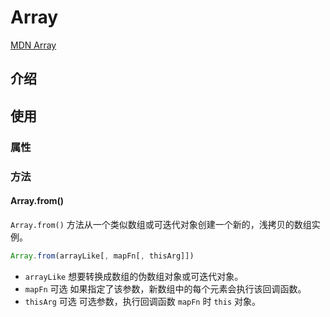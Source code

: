 <!--
 * @Author: tangdaoyong
 * @Date: 2021-02-07 14:56:01
 * @LastEditors: tangdaoyong
 * @LastEditTime: 2021-02-07 15:02:55
 * @Description: Array
-->
# Array

[MDN Array](https://developer.mozilla.org/zh-CN/docs/Web/JavaScript/Reference/Global_Objects/Array)

## 介绍

## 使用

### 属性

### 方法

#### Array.from()

`Array.from()` 方法从一个类似数组或可迭代对象创建一个新的，浅拷贝的数组实例。
```js
Array.from(arrayLike[, mapFn[, thisArg]])
```
* `arrayLike`
想要转换成数组的伪数组对象或可迭代对象。
* `mapFn` 可选
如果指定了该参数，新数组中的每个元素会执行该回调函数。
* `thisArg` 可选
可选参数，执行回调函数 `mapFn` 时 `this` 对象。